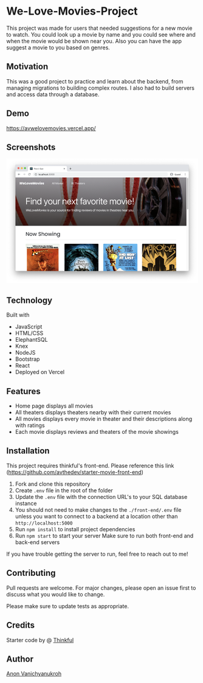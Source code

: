 # We-Love-Movies-Project

This project was made for users that needed suggestions for a new movie to watch. You could look up a movie by name and you could see where and when the movie would be shown near you. Also you can have the app suggest a movie to you based on genres.

## Motivation

This was a good project to practice and learn about the backend, from managing migrations to building complex routes. I also had to build servers and access data through a database.

## Demo

https://avwelovemovies.vercel.app/

## Screenshots

![](./img/ss.png)

## Technology

Built with

- JavaScript
- HTML/CSS
- ElephantSQL
- Knex
- NodeJS
- Bootstrap
- React
- Deployed on Vercel

## Features

- Home page displays all movies
- All theaters displays theaters nearby with their current movies
- All movies displays every movie in theater and their descriptions along with ratings
- Each movie displays reviews and theaters of the movie showings

## Installation

This project requires thinkful's front-end. Please reference this link (https://github.com/avthedev/starter-movie-front-end)

1. Fork and clone this repository
2. Create `.env` file in the root of the folder
3. Update the `.env` file with the connection URL's to your SQL database instance
4. You should not need to make changes to the `./front-end/.env` file unless you want to connect to a backend at a location other than `http://localhost:5000`
5. Run `npm install` to install project dependencies
6. Run `npm start` to start your server
   Make sure to run both front-end and back-end servers

If you have trouble getting the server to run, feel free to reach out to me!

## Contributing

Pull requests are welcome. For major changes, please open an issue first to discuss what you would like to change.

Please make sure to update tests as appropriate.

## Credits

Starter code by @ [Thinkful](https://github.com/Thinkful-Ed)

## Author

[Anon Vanichyanukroh](https://github.com/avthedev)
